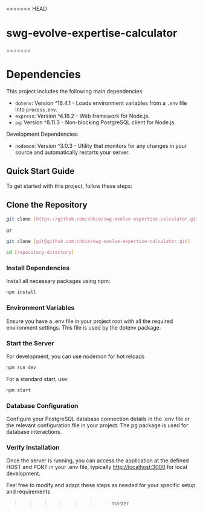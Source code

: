 <<<<<<< HEAD
# swg-evolve-expertise-calculator
=======
# Dependencies

This project includes the following main dependencies:

- `dotenv`: Version ^16.4.1 - Loads environment variables from a `.env` file into `process.env`.
- `express`: Version ^4.18.2 - Web framework for Node.js.
- `pg`: Version ^8.11.3 - Non-blocking PostgreSQL client for Node.js.

Development Dependencies:

- `nodemon`: Version ^3.0.3 - Utility that monitors for any changes in your source and automatically restarts your server.

## Quick Start Guide

To get started with this project, follow these steps:

## Clone the Repository

```bash
git clone [https://github.com/chkie/swg-evolve-expertise-calculator.git]
```

   or

```bash
git clone [git@github.com:chkie/swg-evolve-expertise-calculator.git]

cd [repository-directory]
```

### Install Dependencies

Install all necessary packages using npm:

```bash
npm install
```

### Environment Variables

Ensure you have a .env file in your project root with all the required environment settings. This file is used by the dotenv package.

### Start the Server

For development, you can use nodemon for hot reloads

```bash
npm run dev
```

For a standard start, use:

```bash
npm start
```

### Database Configuration

Configure your PostgreSQL database connection details in the .env file or the relevant configuration file in your project. The pg package is used for database interactions.

### Verify Installation

Once the server is running, you can access the application at the defined HOST and PORT in your .env file, typically <http://localhost:3000> for local development.

Feel free to modify and adapt these steps as needed for your specific setup and requirements
>>>>>>> master
